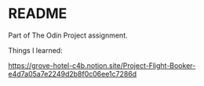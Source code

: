 # README

Part of The Odin Project assignment.

Things I learned:

https://grove-hotel-c4b.notion.site/Project-Flight-Booker-e4d7a05a7e2249d2b8f0c06ee1c7286d
